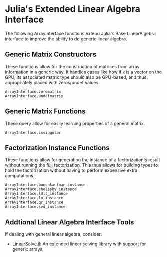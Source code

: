 # Julia's Extended Linear Algebra Interface

The following ArrayInterface functions extend Julia's Base LinearAlgebra interface
to improve the ability to do generic linear algebra.

## Generic Matrix Constructors

These functions allow for the construction of matrices from array information in a generic
way. It handles cases like how if `x` is a vector on the GPU, its associated matrix type
should also be GPU-based, and thus appropriately placed with zeros/undef values.

```@docs
ArrayInterface.zeromatrix
ArrayInterface.undefmatrix
```

## Generic Matrix Functions

These query allow for easily learning properties of a general matrix.

```@docs
ArrayInterface.issingular
```

## Factorization Instance Functions 

These functions allow for generating the instance of a factorization's result without
running the full factorization. This thus allows for building types to hold the factorization
without having to perform expensive extra computations.

```@docs
ArrayInterface.bunchkaufman_instance
ArrayInterface.cholesky_instance
ArrayInterface.ldlt_instance
ArrayInterface.lu_instance
ArrayInterface.qr_instance
ArrayInterface.svd_instance
```

## Addtional Linear Algebra Interface Tools

If dealing with general linear algebra, consider:

- [LinearSolve.jl](https://github.com/SciML/LinearSolve.jl): An extended linear solving library with support for generic arrays.